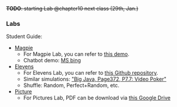 
~~**TODO**: starting Lab @chapter10 next class (29th, Jan.)~~

### Labs

Student Guide: 

- [Magpie](https://secure-media.collegeboard.org/digitalServices/pdf/ap/ap-compscia-magpie-lab-student-guide.pdf)
  - For Magpie Lab, you can refer to [this demo](https://github.com/jvperrin/magpie-lab/blob/master/magpie-starter-code/activity4/Magpie4.java).
  - Chatbot demo: [MS bing](https://www.bing.com/)
- [Elevens](https://secure-media.collegeboard.org/digitalServices/pdf/ap/ap-compscia-elevens-lab-student-guide.pdf)
  - For Elevens Lab, you can refer to [this Github repository](https://github.com/akusleika/Elevens-Lab).
  - Similar simulations: ["Big Java, Page372, P7.7: Video Poker"](https://github.com/lei-hsia/ap/blob/main/Achtung/7.videoPoker.png)
  - Shuffle: Random, Perfect+Random, etc.
- [Picture](https://secure-media.collegeboard.org/digitalServices/pdf/ap/picture-lab-studentguide.pdf)
  - For Pictures Lab, PDF can be download via [this Google Drive](https://drive.google.com/file/d/1iwl_m6qbRkNA_INbEm-YaVIrNaSlMfRj/view?usp=sharing)
